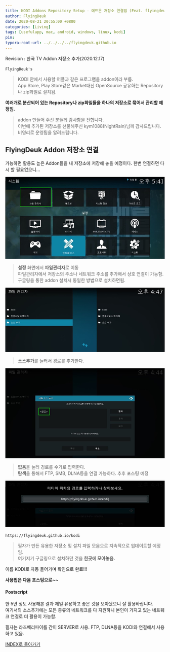 ```yaml
---
title: KODI Addons Repository Setup - 에드온 저장소 연결법 (Feat. flyingdeuk Repository)
author: FlyingDeuk
date: 2020-08-21 20:55:00 +0800
categories: [Living]
tags: [usefulapp, mac, android, windows, linux, kodi]
pin:
typora-root-url: ../../../../flyingdeuk.github.io
---
```


Revision : 한국 TV Addon 저장소 추가(2020.12.17)

`FlyingDeuk's`
> KODI 안에서 사용할 어플과 같은 프로그램을 addon이라 부름. <br>
App Store, Play Store같은 Market대신 OpenSource 공유하는 Repository나 zip화일로 설치됨. <br>

__여러개로 분산되어 있는 Repository나 zip화일들을 하나의 저장소로 묶어서 관리할 예정임.__
> addon 만들어 주신 분들께 감사함을 전합니다. <br>
이번에 추가된 저장소를 선물해주신 kym1088(NightRain)님께 감사드립니다. 비영리로 운영됨을 알려드립니다.


## FlyingDeuk Addon 저장소 연결
가능하면 활용도 높은 Addon들을 내 저장소에 저장해 놓을 예정이다. 한번 연결하면 다시 할 필요없으니...

![kodi_addsrc0](/img/living/kodi/kodi_addsrc0.jpg)
> **설정** 화면에서 **파일관리자**로 이동 <br>
파일관리자에서 저장소의 주소나 네트워크 주소를 추가해서 상호 연결이 가능함. <br>
구글링을 통한 addon 설치시 동일한 방법으로 설치하면됨.

![kodi_addsrc](/img/living/kodi/kodi_addsrc.jpg)
> **소스추가**를 눌러서 경로를 추가한다.

![kodi_addsrc1](/img/living/kodi/kodi_addsrc1.jpg)
> **없음**을 눌러 경로를 수기로 입력한다. <br>
**탐색**을 통해서 FTP, SMB, DLNA등을 연결 가능하다. 추후 포스팅 예정

![kodi_addsrc2](/img/living/kodi/kodi_addsrc2.jpg)

`https://flyingdeuk.github.io/kodi`
> 필자가 만든 유용한 저장소 및 설치 파일 모음으로 지속적으로 업데이트할 예정임. <br>
여기저기 구글링으로 설치하던 것을 **한곳에 모아놓음.**

이름 KODI로 자동 들어가며 확인으로 완료!!!

**사용법은 다음 포스팅으로~~**

#### Postscript
한 5년 정도 사용해본 결과 제일 유용하고 좋은 것을 모아놨으니 잘 활용바랍니다. <br>
여기서의 소스추가에는 모든 종류의 네트워크를 다 지원하니 본인이 가지고 있는 네트웨크 연결로 더 활용이 가능함. <br>

필자는 라즈베리파이를 간이 SERVER로 사용. FTP, DLNA등을 KODI와 연결해서 사용하고 있음.


[INDEX로 돌아가기](/posts/KODI/)
